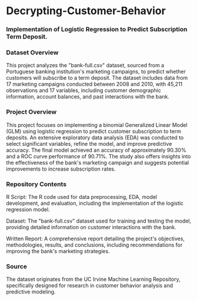 # Decrypting-Customer-Behavior

### Implementation of Logistic Regression to Predict Subscription Term Deposit.

### Dataset Overview

This project analyzes the "bank-full.csv" dataset, sourced from a Portuguese banking institution's marketing campaigns, to predict whether customers will subscribe to a term deposit. The dataset includes data from 17 marketing campaigns conducted between 2008 and 2010, with 45,211 observations and 17 variables, including customer demographic information, account balances, and past interactions with the bank.

### Project Overview

This project focuses on implementing a binomial Generalized Linear Model (GLM) using logistic regression to predict customer subscription to term deposits. An extensive exploratory data analysis (EDA) was conducted to select significant variables, refine the model, and improve predictive accuracy. The final model achieved an accuracy of approximately 90.30% and a ROC curve performance of 90.71%. The study also offers insights into the effectiveness of the bank's marketing campaign and suggests potential improvements to increase subscription rates.

### Repository Contents


R Script: The R code used for data preprocessing, EDA, model development, and evaluation, including the implementation of the logistic regression model.

Dataset: The "bank-full.csv" dataset used for training and testing the model, providing detailed information on customer interactions with the bank.

Written Report: A comprehensive report detailing the project's objectives, methodologies, results, and conclusions, including recommendations for improving the bank's marketing strategies.

### Source
The dataset originates from the UC Irvine Machine Learning Repository, specifically designed for research in customer behavior analysis and predictive modeling.

